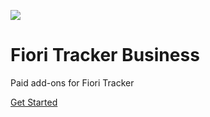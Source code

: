 ![](/res/FT-logo.png)

# Fiori Tracker Business

Paid add-ons for Fiori Tracker

[Get Started](#main)
